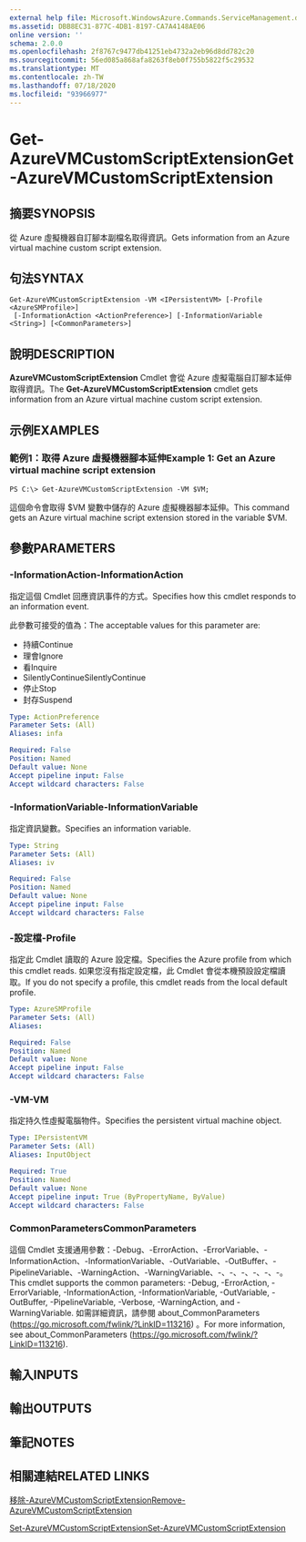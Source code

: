 ```yaml
---
external help file: Microsoft.WindowsAzure.Commands.ServiceManagement.dll-Help.xml
ms.assetid: DBB8EC31-877C-4DB1-8197-CA7A4148AE06
online version: ''
schema: 2.0.0
ms.openlocfilehash: 2f8767c9477db41251eb4732a2eb96d8dd782c20
ms.sourcegitcommit: 56ed085a868afa8263f8eb0f755b5822f5c29532
ms.translationtype: MT
ms.contentlocale: zh-TW
ms.lasthandoff: 07/18/2020
ms.locfileid: "93966977"
---
```

# <span data-ttu-id="6d022-101">Get-AzureVMCustomScriptExtension</span><span class="sxs-lookup"><span data-stu-id="6d022-101">Get-AzureVMCustomScriptExtension</span></span>

## <span data-ttu-id="6d022-102">摘要</span><span class="sxs-lookup"><span data-stu-id="6d022-102">SYNOPSIS</span></span>
<span data-ttu-id="6d022-103">從 Azure 虛擬機器自訂腳本副檔名取得資訊。</span><span class="sxs-lookup"><span data-stu-id="6d022-103">Gets information from an Azure virtual machine custom script extension.</span></span>

## <span data-ttu-id="6d022-104">句法</span><span class="sxs-lookup"><span data-stu-id="6d022-104">SYNTAX</span></span>

```
Get-AzureVMCustomScriptExtension -VM <IPersistentVM> [-Profile <AzureSMProfile>]
 [-InformationAction <ActionPreference>] [-InformationVariable <String>] [<CommonParameters>]
```

## <span data-ttu-id="6d022-105">說明</span><span class="sxs-lookup"><span data-stu-id="6d022-105">DESCRIPTION</span></span>
<span data-ttu-id="6d022-106">**AzureVMCustomScriptExtension** Cmdlet 會從 Azure 虛擬電腦自訂腳本延伸取得資訊。</span><span class="sxs-lookup"><span data-stu-id="6d022-106">The **Get-AzureVMCustomScriptExtension** cmdlet gets information from an Azure virtual machine custom script extension.</span></span>

## <span data-ttu-id="6d022-107">示例</span><span class="sxs-lookup"><span data-stu-id="6d022-107">EXAMPLES</span></span>

### <span data-ttu-id="6d022-108">範例1：取得 Azure 虛擬機器腳本延伸</span><span class="sxs-lookup"><span data-stu-id="6d022-108">Example 1: Get an Azure virtual machine script extension</span></span>
```
PS C:\> Get-AzureVMCustomScriptExtension -VM $VM;
```

<span data-ttu-id="6d022-109">這個命令會取得 $VM 變數中儲存的 Azure 虛擬機器腳本延伸。</span><span class="sxs-lookup"><span data-stu-id="6d022-109">This command gets an Azure virtual machine script extension stored in the variable $VM.</span></span>

## <span data-ttu-id="6d022-110">參數</span><span class="sxs-lookup"><span data-stu-id="6d022-110">PARAMETERS</span></span>

### <span data-ttu-id="6d022-111">-InformationAction</span><span class="sxs-lookup"><span data-stu-id="6d022-111">-InformationAction</span></span>
<span data-ttu-id="6d022-112">指定這個 Cmdlet 回應資訊事件的方式。</span><span class="sxs-lookup"><span data-stu-id="6d022-112">Specifies how this cmdlet responds to an information event.</span></span>

<span data-ttu-id="6d022-113">此參數可接受的值為：</span><span class="sxs-lookup"><span data-stu-id="6d022-113">The acceptable values for this parameter are:</span></span>

- <span data-ttu-id="6d022-114">持續</span><span class="sxs-lookup"><span data-stu-id="6d022-114">Continue</span></span>
- <span data-ttu-id="6d022-115">理會</span><span class="sxs-lookup"><span data-stu-id="6d022-115">Ignore</span></span>
- <span data-ttu-id="6d022-116">看</span><span class="sxs-lookup"><span data-stu-id="6d022-116">Inquire</span></span>
- <span data-ttu-id="6d022-117">SilentlyContinue</span><span class="sxs-lookup"><span data-stu-id="6d022-117">SilentlyContinue</span></span>
- <span data-ttu-id="6d022-118">停止</span><span class="sxs-lookup"><span data-stu-id="6d022-118">Stop</span></span>
- <span data-ttu-id="6d022-119">封存</span><span class="sxs-lookup"><span data-stu-id="6d022-119">Suspend</span></span>

```yaml
Type: ActionPreference
Parameter Sets: (All)
Aliases: infa

Required: False
Position: Named
Default value: None
Accept pipeline input: False
Accept wildcard characters: False
```

### <span data-ttu-id="6d022-120">-InformationVariable</span><span class="sxs-lookup"><span data-stu-id="6d022-120">-InformationVariable</span></span>
<span data-ttu-id="6d022-121">指定資訊變數。</span><span class="sxs-lookup"><span data-stu-id="6d022-121">Specifies an information variable.</span></span>

```yaml
Type: String
Parameter Sets: (All)
Aliases: iv

Required: False
Position: Named
Default value: None
Accept pipeline input: False
Accept wildcard characters: False
```

### <span data-ttu-id="6d022-122">-設定檔</span><span class="sxs-lookup"><span data-stu-id="6d022-122">-Profile</span></span>
<span data-ttu-id="6d022-123">指定此 Cmdlet 讀取的 Azure 設定檔。</span><span class="sxs-lookup"><span data-stu-id="6d022-123">Specifies the Azure profile from which this cmdlet reads.</span></span>
<span data-ttu-id="6d022-124">如果您沒有指定設定檔，此 Cmdlet 會從本機預設設定檔讀取。</span><span class="sxs-lookup"><span data-stu-id="6d022-124">If you do not specify a profile, this cmdlet reads from the local default profile.</span></span>

```yaml
Type: AzureSMProfile
Parameter Sets: (All)
Aliases: 

Required: False
Position: Named
Default value: None
Accept pipeline input: False
Accept wildcard characters: False
```

### <span data-ttu-id="6d022-125">-VM</span><span class="sxs-lookup"><span data-stu-id="6d022-125">-VM</span></span>
<span data-ttu-id="6d022-126">指定持久性虛擬電腦物件。</span><span class="sxs-lookup"><span data-stu-id="6d022-126">Specifies the persistent virtual machine object.</span></span>

```yaml
Type: IPersistentVM
Parameter Sets: (All)
Aliases: InputObject

Required: True
Position: Named
Default value: None
Accept pipeline input: True (ByPropertyName, ByValue)
Accept wildcard characters: False
```

### <span data-ttu-id="6d022-127">CommonParameters</span><span class="sxs-lookup"><span data-stu-id="6d022-127">CommonParameters</span></span>
<span data-ttu-id="6d022-128">這個 Cmdlet 支援通用參數：-Debug、-ErrorAction、-ErrorVariable、-InformationAction、-InformationVariable、-OutVariable、-OutBuffer、-PipelineVariable、-WarningAction、-WarningVariable、-、-、-、-、-、-。</span><span class="sxs-lookup"><span data-stu-id="6d022-128">This cmdlet supports the common parameters: -Debug, -ErrorAction, -ErrorVariable, -InformationAction, -InformationVariable, -OutVariable, -OutBuffer, -PipelineVariable, -Verbose, -WarningAction, and -WarningVariable.</span></span> <span data-ttu-id="6d022-129">如需詳細資訊，請參閱 about_CommonParameters (https://go.microsoft.com/fwlink/?LinkID=113216) 。</span><span class="sxs-lookup"><span data-stu-id="6d022-129">For more information, see about_CommonParameters (https://go.microsoft.com/fwlink/?LinkID=113216).</span></span>

## <span data-ttu-id="6d022-130">輸入</span><span class="sxs-lookup"><span data-stu-id="6d022-130">INPUTS</span></span>

## <span data-ttu-id="6d022-131">輸出</span><span class="sxs-lookup"><span data-stu-id="6d022-131">OUTPUTS</span></span>

## <span data-ttu-id="6d022-132">筆記</span><span class="sxs-lookup"><span data-stu-id="6d022-132">NOTES</span></span>

## <span data-ttu-id="6d022-133">相關連結</span><span class="sxs-lookup"><span data-stu-id="6d022-133">RELATED LINKS</span></span>

[<span data-ttu-id="6d022-134">移除-AzureVMCustomScriptExtension</span><span class="sxs-lookup"><span data-stu-id="6d022-134">Remove-AzureVMCustomScriptExtension</span></span>](./Remove-AzureVMCustomScriptExtension.md)

[<span data-ttu-id="6d022-135">Set-AzureVMCustomScriptExtension</span><span class="sxs-lookup"><span data-stu-id="6d022-135">Set-AzureVMCustomScriptExtension</span></span>](./Set-AzureVMCustomScriptExtension.md)


